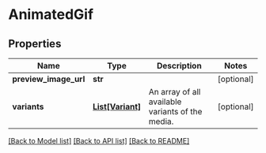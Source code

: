 # AnimatedGif


## Properties
Name | Type | Description | Notes
------------ | ------------- | ------------- | -------------
**preview_image_url** | **str** |  | [optional] 
**variants** | [**List[Variant]**](Variant.md) | An array of all available variants of the media. | [optional] 

[[Back to Model list]](../README.md#documentation-for-models) [[Back to API list]](../README.md#documentation-for-api-endpoints) [[Back to README]](../README.md)


